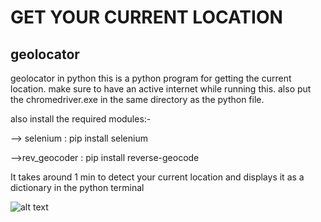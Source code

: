 # GET YOUR CURRENT LOCATION
## geolocator
geolocator in python
this is a python program for getting the current location. make sure to have an active internet while running this. also put the 
chromedriver.exe in the same directory as the python file.

also install the required modules:-

--> selenium : pip install selenium

-->rev_geocoder : pip install reverse-geocode

It takes around 1 min to detect your current location and displays it as a dictionary in the python terminal

![alt text](https://github.com/abhishek-pes/Awesome-Python-Scripts/blob/master/System-Automation-Scripts/geolocator-master/img.JPG)

